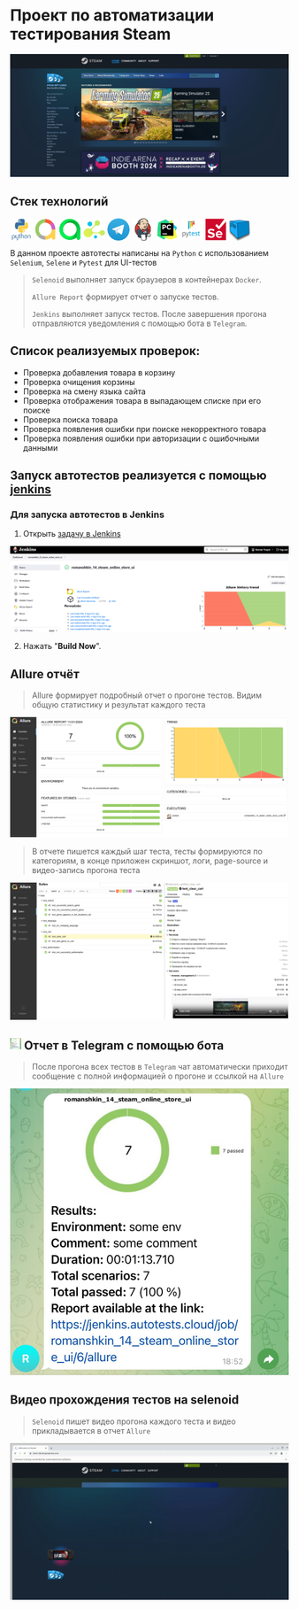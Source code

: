 # Проект по автоматизации тестирования Steam
![main page screenshot](steam_online_store_UI/images/steam.png)

## Стек технологий 
<p align="left">
<img align="center" src="steam_online_store_UI/images/python-original-wordmark.svg" width="40" height="40" alt="Python"/>
<img align="center" src="steam_online_store_UI/images/AllureReport.png" width="40" height="40" alt="Python"/>
<img align="center" src="steam_online_store_UI/images/AllureTestOps.png" width="40" height="40" alt="Python"/>
<img align="center" src="steam_online_store_UI/images/Selene.png" width="40" height="40" alt="Python"/>
<img align="center" src="steam_online_store_UI/images/Telegram.png" width="40" height="40" alt="Python"/>
<img align="center" src="steam_online_store_UI/images/jenkins-original.svg" width="40" height="40" alt="Python"/>
<img align="center" src="steam_online_store_UI/images/pycharm-original.svg" width="40" height="40" alt="Python"/>
<img align="center" src="steam_online_store_UI/images/pytest-original-wordmark.svg" width="40" height="40" alt="Python"/>
<img align="center" src="steam_online_store_UI/images/selenium-original.svg" width="40" height="40" alt="Python"/>
<img align="center" src="steam_online_store_UI/images/selenoid.png" width="40" height="40" alt="Python"/>

В данном проекте автотесты написаны на <code>Python</code> с использованием <code>Selenium</code>, <code>Selene</code> и <code>Pytest</code> для UI-тестов
>
> <code>Selenoid</code> выполняет запуск браузеров в контейнерах <code>Docker</code>.
>
> <code>Allure Report</code> формирует отчет о запуске тестов.
>
> <code>Jenkins</code> выполняет запуск тестов.
> После завершения прогона отправляются уведомления с помощью бота в <code>Telegram</code>.

## Список реализуемых проверок:
- Проверка добавления товара в корзину
- Проверка очищения корзины
- Проверка на смену языка сайта
- Проверка отображения товара в выпадающем списке при его поиске
- Проверка поиска товара
- Проверка появления ошибки при поиске некорректного товара
- Проверка появления ошибки при авторизации с ошибочными данными
## Запуск автотестов реализуется с помощью [jenkins](https://www.jenkins.io/) 

### Для запуска автотестов в Jenkins
1. Открыть [задачу в Jenkins](https://jenkins.autotests.cloud/job/romanshkin_14_steam_online_store_ui/)

![jenkins job main page](steam_online_store_UI/images/Joba_jenkins.png)

2. Нажать "**Build Now**".
## Allure отчёт
>Allure формирует подробный отчет о прогоне тестов. Видим общую статистику и результат каждого теста
>
![Allure page](steam_online_store_UI/images/Allure-report_screenshot.png)
>
>В отчете пишется каждый шаг теста, тесты формируются по категориям, в конце приложен скриншот, логи, page-source и видео-запись прогона теста
>
![Allure result](steam_online_store_UI/images/result_tests_allure.png)

## <img width="4%" title="Telegram" src="steam_online_store_UI/images/bot_screenshot.jpg"> Отчет в Telegram с помощью бота
>
> После прогона всех тестов в <code>Telegram</code> чат автоматически приходит сообщение с полной информацией о прогоне и ссылкой на <code>Allure</code>
>
<p>
<img title="Отчет в Telegram с помощью бота" src="steam_online_store_UI/images/bot_screenshot.jpg">
</p>

## Видео прохождения тестов на selenoid
> <code>Selenoid</code> пишет видео прогона каждого теста и видео прикладывается в отчет <code>Allure</code>
>
![Video selenoid](steam_online_store_UI/images/Video_selenoid_test.gif)


